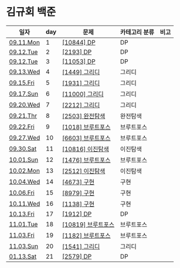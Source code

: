 # 김규회 백준

일자 | day | 문제 | 카테고리 분류 | 비고
--- | --- | --- | --------- | ---
[09.11.Mon](./2023.09/2023.09.11) | 1 | [[10844] DP](./2023.09/2023.09.11/10844.py) | DP
[09.12.Tue](./2023.09/2023.09.12) | 2 | [[2193] DP](./2023.09/2023.09.12/2193.py) | DP
[09.12.Tue](./2023.09/2023.09.12) | 3 | [[11053] DP](./2023.09/2023.09.12/11053.py) | DP
[09.13.Wed](./2023.09/2023.09.13) | 4 | [[1449] 그리디](./2023.09/2023.09.13/1449.py) | 그리디
[09.15.Fri](./2023.09/2023.09.15) | 5 | [[1931] 그리디](./2023.09/2023.09.15/1931.py) | 그리디
[09.17.Sun](./2023.09/2023.09.17) | 6 | [[11000] 그리디](./2023.09/2023.09.17/11000.py) | 그리디
[09.20.Wed](./2023.09/2023.09.20) | 7 | [[2212] 그리디](./2023.09/2023.09.20/2212.py) | 그리디
[09.21.Thr](./2023.09/2023.09.21) | 8 | [[2503] 완전탐색](./2023.09/2023.09.21/2503.py) | 완전탐색
[09.22.Fri](./2023.09/2023.09.24) | 9 | [[1018] 브루트포스](./2023.09/2023.09.24/1018.py) | 브루트포스
[09.27.Wed](./2023.09/2023.09.27) | 10 | [[6603] 브루트포스](./2023.09/2023.09.27/6603.py) | 브루트포스
[09.30.Sat](./2023.09/2023.09.30) | 11 | [[10816] 이진탐색](./2023.09/2023.09.27/10816.py) | 이진탐색
[10.01.Sun](./2023.10/2023.10.01) | 12 | [[1476] 브루트포스](./2023.10.01/1476.py) | 브루트포스
[10.02.Mon](./2023.10/2023.10.02) | 13 | [[2512] 이진탐색](./2023.10/2023.10.02/2512.py) | 이진탐색
[10.04.Wed](./2023.10/2023.10.04) | 14 | [[4673] 구현](./2023.10/2023.10.04/4673.py) | 구현
[10.06.Fri](./2023.10/2023.10.06) | 15 | [[8979] 구현](./2023.10/2023.10.06/8979.py) | 구현
[10.11.Wed](./2023.10/2023.10.11) | 16 | [[1138] 구현](./2023.10/2023.10.11/1138.py) | 구현
[10.13.Fri](./2023.10/2023.10.13) | 17 | [[1912] DP](./2023.10/2023.10.13/1912.py) | DP
[11.01.Tue](./2023.11.01) | 18 | [[10819] 브루트포스](./2023.11.01/10819.py) | 브루트포스
[11.03.Fri](./2023.11.03) | 19 | [[1182] 브루트포스](./2023.11.03/1182.py) | 브루트포스
[11.03.Sun](./2023.11.05) | 20 | [[1541] 그리디](./2023.11.05/1541.py) | 그리디
[01.13.Sat](./2024.01/2023.11.05) | 21 | [[2579] DP](./2024.01/2024.01.13/2579.py) | DP 
